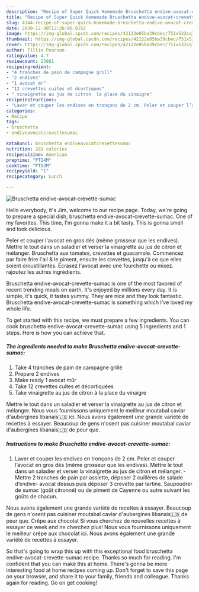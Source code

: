 ```yaml
---
description: "Recipe of Super Quick Homemade Bruschetta endive-avocat-crevette-sumac"
title: "Recipe of Super Quick Homemade Bruschetta endive-avocat-crevette-sumac"
slug: 4144-recipe-of-super-quick-homemade-bruschetta-endive-avocat-crevette-sumac
date: 2020-12-30T12:26:09.915Z
image: https://img-global.cpcdn.com/recipes/42122e05ba39cbec/751x532cq70/bruschetta-endive-avocat-crevette-sumac-photo-principale-de-la-recette.jpg
thumbnail: https://img-global.cpcdn.com/recipes/42122e05ba39cbec/751x532cq70/bruschetta-endive-avocat-crevette-sumac-photo-principale-de-la-recette.jpg
cover: https://img-global.cpcdn.com/recipes/42122e05ba39cbec/751x532cq70/bruschetta-endive-avocat-crevette-sumac-photo-principale-de-la-recette.jpg
author: Tillie Pearson
ratingvalue: 4.7
reviewcount: 23881
recipeingredient:
- "4 tranches de pain de campagne grill"
- "2 endives"
- "1 avocat mr"
- "12 crevettes cuites et dcortiques"
- " vinaigrette au jus de citron  la place du vinaigre"
recipeinstructions:
- "Laver et couper les endives en tronçons de 2 cm. Peler et couper l’avocat en gros dés (même grosseur que les endives). Mettre le tout dans un saladier et verser la vinaigrette au jus de citron et mélanger.  Mettre 2 tranches de pain par assiette, déposer 2 cuillères de salade d’endive- avocat dessus puis déposer 3 crevette par tartine. Saupoudrer de sumac (goût citronné) ou de piment de Cayenne ou autre suivant les goûts de chacun."
categories:
- Recipe
tags:
- bruschetta
- endiveavocatcrevettesumac

katakunci: bruschetta endiveavocatcrevettesumac 
nutrition: 281 calories
recipecuisine: American
preptime: "PT14M"
cooktime: "PT53M"
recipeyield: "1"
recipecategory: Lunch

---
```



![Bruschetta endive-avocat-crevette-sumac](https://img-global.cpcdn.com/recipes/42122e05ba39cbec/751x532cq70/bruschetta-endive-avocat-crevette-sumac-photo-principale-de-la-recette.jpg)

Hello everybody, it's Jim, welcome to our recipe page. Today, we're going to prepare a special dish, bruschetta endive-avocat-crevette-sumac. One of my favorites. This time, I'm gonna make it a bit tasty. This is gonna smell and look delicious.

Peler et couper l&#39;avocat en gros dés (même grosseur que les endives). Mettre le tout dans un saladier et verser la vinaigrette au jus de citron et mélanger. Bruschetta aux tomates, crevettes et guacamole. Commencez par faire frire l&#39;ail &amp; le piment, ensuite les crevettes, jusqu&#39;à ce que elles soient croustillantes. Écrasez l&#39;avocat avec une fourchette ou mixez. rajoutez les autres ingrédients.

Bruschetta endive-avocat-crevette-sumac is one of the most favored of recent trending meals on earth. It's enjoyed by millions every day. It is simple, it's quick, it tastes yummy. They are nice and they look fantastic. Bruschetta endive-avocat-crevette-sumac is something which I've loved my whole life.


To get started with this recipe, we must prepare a few ingredients. You can cook bruschetta endive-avocat-crevette-sumac using 5 ingredients and 1 steps. Here is how you can achieve that.

<!--inarticleads1-->

##### The ingredients needed to make Bruschetta endive-avocat-crevette-sumac:

1. Take 4 tranches de pain de campagne grillé
1. Prepare 2 endives
1. Make ready 1 avocat mûr
1. Take 12 crevettes cuites et décortiquées
1. Take  vinaigrette au jus de citron à la place du vinaigre


Mettre le tout dans un saladier et verser la vinaigrette au jus de citron et mélanger. Nous vous fournissons uniquement le meilleur moutabal caviar d&#39;aubergines libanais🇱🇧 ici. Nous avons également une grande variété de recettes à essayer. Beaucoup de gens n&#39;osent pas cuisiner moutabal caviar d&#39;aubergines libanais🇱🇧 de peur que. 

<!--inarticleads2-->

##### Instructions to make Bruschetta endive-avocat-crevette-sumac:

1. Laver et couper les endives en tronçons de 2 cm. Peler et couper l’avocat en gros dés (même grosseur que les endives). Mettre le tout dans un saladier et verser la vinaigrette au jus de citron et mélanger.  - Mettre 2 tranches de pain par assiette, déposer 2 cuillères de salade d’endive- avocat dessus puis déposer 3 crevette par tartine. Saupoudrer de sumac (goût citronné) ou de piment de Cayenne ou autre suivant les goûts de chacun.


Nous avons également une grande variété de recettes à essayer. Beaucoup de gens n&#39;osent pas cuisiner moutabal caviar d&#39;aubergines libanais🇱🇧 de peur que. Crêpe aux chocolat Si vous cherchez de nouvelles recettes à essayer ce week end ne cherchez plus! Nous vous fournissons uniquement le meilleur crêpe aux chocolat ici. Nous avons également une grande variété de recettes à essayer. 

So that's going to wrap this up with this exceptional food bruschetta endive-avocat-crevette-sumac recipe. Thanks so much for reading. I'm confident that you can make this at home. There's gonna be more interesting food at home recipes coming up. Don't forget to save this page on your browser, and share it to your family, friends and colleague. Thanks again for reading. Go on get cooking!
